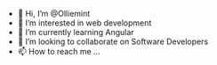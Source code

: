 - 👋 Hi, I’m @Olliemint
- 👀 I’m interested in web development
- 🌱 I’m currently learning Angular
- 💞️ I’m looking to collaborate on Software Developers
- 📫 How to reach me ...

<!---
Olliemint/Olliemint is a ✨ special ✨ repository because its `README.md` (this file) appears on your GitHub profile.
You can click the Preview link to take a look at your changes.
--->
